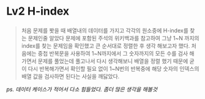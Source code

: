 # Lv2 H-index

### 

> 처음 문제를 봣을 때 배열내의 데이터를 가지고 각각의 원소중에 H-index를 찾는 문제인줄 알았다 문제에 포함된 주석의 위키백과를 참고하여 그냥 1~N 까지의 index를 찾는 문제임을 확인했고 큰 순서대로 정렬한 후 생각 해보고자 했다. 
>처음에는 중첩 반복문을 사용하여 1~N까지에서 그 숫자까지의 모든 수를 검사 해 가면서 문제를 풀었는데 풀고나서 다시 생각해보니 배열을 정렬 했기 때문에 굳이 다시 반복해가면서 확인할 필요 없이 1~N번의 반복중에 해당 숫자의 인덱스의 배열 값을 검사하면 된다는 사실을 깨닳았다.

*ps. 데이터 케이스가 적어서 다소 힘들었다. 좀더 많은 생각을 해볼것*
